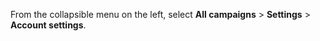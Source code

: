 From the collapsible menu on the left, select **All campaigns** > **Settings** > **Account settings**.

